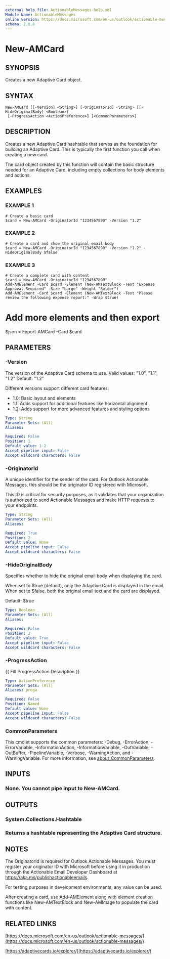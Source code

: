 ```yaml
---
external help file: ActionableMessages-help.xml
Module Name: ActionableMessages
online version: https://docs.microsoft.com/en-us/outlook/actionable-messages/
schema: 2.0.0
---
```


# New-AMCard

## SYNOPSIS
Creates a new Adaptive Card object.

## SYNTAX

```
New-AMCard [[-Version] <String>] [-OriginatorId] <String> [[-HideOriginalBody] <Boolean>]
 [-ProgressAction <ActionPreference>] [<CommonParameters>]
```

## DESCRIPTION
Creates a new Adaptive Card hashtable that serves as the foundation for building
an Adaptive Card.
This is typically the first function you call when creating
a new card.

The card object created by this function will contain the basic structure needed
for an Adaptive Card, including empty collections for body elements and actions.

## EXAMPLES

### EXAMPLE 1
```
# Create a basic card
$card = New-AMCard -OriginatorId "1234567890" -Version "1.2"
```

### EXAMPLE 2
```
# Create a card and show the original email body
$card = New-AMCard -OriginatorId "1234567890" -Version "1.2" -HideOriginalBody $false
```

### EXAMPLE 3
```
# Create a complete card with content
$card = New-AMCard -OriginatorId "1234567890"
Add-AMElement -Card $card -Element (New-AMTextBlock -Text "Expense Approval Required" -Size "Large" -Weight "Bolder")
Add-AMElement -Card $card -Element (New-AMTextBlock -Text "Please review the following expense report:" -Wrap $true)
```

# Add more elements and then export
$json = Export-AMCard -Card $card

## PARAMETERS

### -Version
The version of the Adaptive Card schema to use.
Valid values: "1.0", "1.1", "1.2"
Default: "1.2"

Different versions support different card features:
- 1.0: Basic layout and elements
- 1.1: Adds support for additional features like horizontal alignment
- 1.2: Adds support for more advanced features and styling options

```yaml
Type: String
Parameter Sets: (All)
Aliases:

Required: False
Position: 1
Default value: 1.2
Accept pipeline input: False
Accept wildcard characters: False
```

### -OriginatorId
A unique identifier for the sender of the card.
For Outlook Actionable Messages,
this should be the originator ID registered with Microsoft.

This ID is critical for security purposes, as it validates that your organization
is authorized to send Actionable Messages and make HTTP requests to your endpoints.

```yaml
Type: String
Parameter Sets: (All)
Aliases:

Required: True
Position: 2
Default value: None
Accept pipeline input: False
Accept wildcard characters: False
```

### -HideOriginalBody
Specifies whether to hide the original email body when displaying the card.

When set to $true (default), only the Adaptive Card is displayed in the email.
When set to $false, both the original email text and the card are displayed.

Default: $true

```yaml
Type: Boolean
Parameter Sets: (All)
Aliases:

Required: False
Position: 3
Default value: True
Accept pipeline input: False
Accept wildcard characters: False
```

### -ProgressAction
{{ Fill ProgressAction Description }}

```yaml
Type: ActionPreference
Parameter Sets: (All)
Aliases: proga

Required: False
Position: Named
Default value: None
Accept pipeline input: False
Accept wildcard characters: False
```

### CommonParameters
This cmdlet supports the common parameters: -Debug, -ErrorAction, -ErrorVariable, -InformationAction, -InformationVariable, -OutVariable, -OutBuffer, -PipelineVariable, -Verbose, -WarningAction, and -WarningVariable. For more information, see [about_CommonParameters](http://go.microsoft.com/fwlink/?LinkID=113216).

## INPUTS

### None. You cannot pipe input to New-AMCard.
## OUTPUTS

### System.Collections.Hashtable
### Returns a hashtable representing the Adaptive Card structure.
## NOTES
The OriginatorId is required for Outlook Actionable Messages.
You must register
your originator ID with Microsoft before using it in production through the Actionable
Email Developer Dashboard at https://aka.ms/publishactionableemails.

For testing purposes in development environments, any value can be used.

After creating a card, use Add-AMElement along with element creation functions
like New-AMTextBlock and New-AMImage to populate the card with content.

## RELATED LINKS

[https://docs.microsoft.com/en-us/outlook/actionable-messages/](https://docs.microsoft.com/en-us/outlook/actionable-messages/)

[https://adaptivecards.io/explorer/](https://adaptivecards.io/explorer/)

